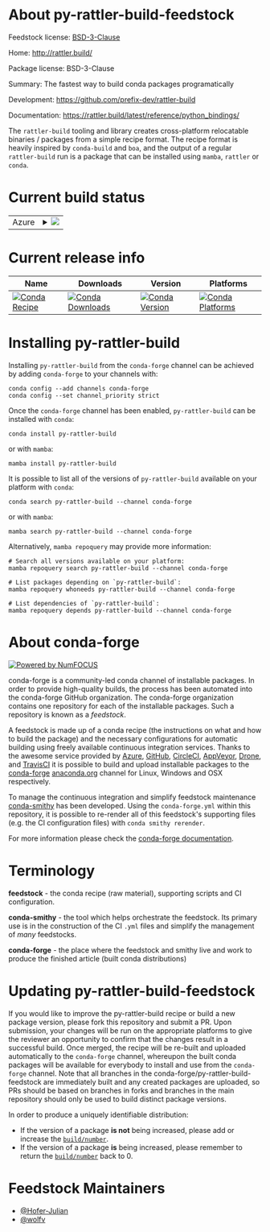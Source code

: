 About py-rattler-build-feedstock
================================

Feedstock license: [BSD-3-Clause](https://github.com/conda-forge/py-rattler-build-feedstock/blob/main/LICENSE.txt)

Home: http://rattler.build/

Package license: BSD-3-Clause

Summary: The fastest way to build conda packages programatically

Development: https://github.com/prefix-dev/rattler-build

Documentation: https://rattler.build/latest/reference/python_bindings/

The `rattler-build` tooling and library creates cross-platform relocatable
binaries / packages from a simple recipe format. The recipe format is heavily
inspired by `conda-build` and `boa`, and the output of a regular `rattler-build`
run is a package that can be installed using `mamba`, `rattler` or `conda`.

Current build status
====================


<table>
    
  <tr>
    <td>Azure</td>
    <td>
      <details>
        <summary>
          <a href="https://dev.azure.com/conda-forge/feedstock-builds/_build/latest?definitionId=24744&branchName=main">
            <img src="https://dev.azure.com/conda-forge/feedstock-builds/_apis/build/status/py-rattler-build-feedstock?branchName=main">
          </a>
        </summary>
        <table>
          <thead><tr><th>Variant</th><th>Status</th></tr></thead>
          <tbody><tr>
              <td>linux_64_python3.9.____cpython</td>
              <td>
                <a href="https://dev.azure.com/conda-forge/feedstock-builds/_build/latest?definitionId=24744&branchName=main">
                  <img src="https://dev.azure.com/conda-forge/feedstock-builds/_apis/build/status/py-rattler-build-feedstock?branchName=main&jobName=linux&configuration=linux%20linux_64_python3.9.____cpython" alt="variant">
                </a>
              </td>
            </tr><tr>
              <td>osx_64_python3.9.____cpython</td>
              <td>
                <a href="https://dev.azure.com/conda-forge/feedstock-builds/_build/latest?definitionId=24744&branchName=main">
                  <img src="https://dev.azure.com/conda-forge/feedstock-builds/_apis/build/status/py-rattler-build-feedstock?branchName=main&jobName=osx&configuration=osx%20osx_64_python3.9.____cpython" alt="variant">
                </a>
              </td>
            </tr><tr>
              <td>win_64_python3.9.____cpython</td>
              <td>
                <a href="https://dev.azure.com/conda-forge/feedstock-builds/_build/latest?definitionId=24744&branchName=main">
                  <img src="https://dev.azure.com/conda-forge/feedstock-builds/_apis/build/status/py-rattler-build-feedstock?branchName=main&jobName=win&configuration=win%20win_64_python3.9.____cpython" alt="variant">
                </a>
              </td>
            </tr>
          </tbody>
        </table>
      </details>
    </td>
  </tr>
</table>

Current release info
====================

| Name | Downloads | Version | Platforms |
| --- | --- | --- | --- |
| [![Conda Recipe](https://img.shields.io/badge/recipe-py--rattler--build-green.svg)](https://anaconda.org/conda-forge/py-rattler-build) | [![Conda Downloads](https://img.shields.io/conda/dn/conda-forge/py-rattler-build.svg)](https://anaconda.org/conda-forge/py-rattler-build) | [![Conda Version](https://img.shields.io/conda/vn/conda-forge/py-rattler-build.svg)](https://anaconda.org/conda-forge/py-rattler-build) | [![Conda Platforms](https://img.shields.io/conda/pn/conda-forge/py-rattler-build.svg)](https://anaconda.org/conda-forge/py-rattler-build) |

Installing py-rattler-build
===========================

Installing `py-rattler-build` from the `conda-forge` channel can be achieved by adding `conda-forge` to your channels with:

```
conda config --add channels conda-forge
conda config --set channel_priority strict
```

Once the `conda-forge` channel has been enabled, `py-rattler-build` can be installed with `conda`:

```
conda install py-rattler-build
```

or with `mamba`:

```
mamba install py-rattler-build
```

It is possible to list all of the versions of `py-rattler-build` available on your platform with `conda`:

```
conda search py-rattler-build --channel conda-forge
```

or with `mamba`:

```
mamba search py-rattler-build --channel conda-forge
```

Alternatively, `mamba repoquery` may provide more information:

```
# Search all versions available on your platform:
mamba repoquery search py-rattler-build --channel conda-forge

# List packages depending on `py-rattler-build`:
mamba repoquery whoneeds py-rattler-build --channel conda-forge

# List dependencies of `py-rattler-build`:
mamba repoquery depends py-rattler-build --channel conda-forge
```


About conda-forge
=================

[![Powered by
NumFOCUS](https://img.shields.io/badge/powered%20by-NumFOCUS-orange.svg?style=flat&colorA=E1523D&colorB=007D8A)](https://numfocus.org)

conda-forge is a community-led conda channel of installable packages.
In order to provide high-quality builds, the process has been automated into the
conda-forge GitHub organization. The conda-forge organization contains one repository
for each of the installable packages. Such a repository is known as a *feedstock*.

A feedstock is made up of a conda recipe (the instructions on what and how to build
the package) and the necessary configurations for automatic building using freely
available continuous integration services. Thanks to the awesome service provided by
[Azure](https://azure.microsoft.com/en-us/services/devops/), [GitHub](https://github.com/),
[CircleCI](https://circleci.com/), [AppVeyor](https://www.appveyor.com/),
[Drone](https://cloud.drone.io/welcome), and [TravisCI](https://travis-ci.com/)
it is possible to build and upload installable packages to the
[conda-forge](https://anaconda.org/conda-forge) [anaconda.org](https://anaconda.org/)
channel for Linux, Windows and OSX respectively.

To manage the continuous integration and simplify feedstock maintenance
[conda-smithy](https://github.com/conda-forge/conda-smithy) has been developed.
Using the ``conda-forge.yml`` within this repository, it is possible to re-render all of
this feedstock's supporting files (e.g. the CI configuration files) with ``conda smithy rerender``.

For more information please check the [conda-forge documentation](https://conda-forge.org/docs/).

Terminology
===========

**feedstock** - the conda recipe (raw material), supporting scripts and CI configuration.

**conda-smithy** - the tool which helps orchestrate the feedstock.
                   Its primary use is in the construction of the CI ``.yml`` files
                   and simplify the management of *many* feedstocks.

**conda-forge** - the place where the feedstock and smithy live and work to
                  produce the finished article (built conda distributions)


Updating py-rattler-build-feedstock
===================================

If you would like to improve the py-rattler-build recipe or build a new
package version, please fork this repository and submit a PR. Upon submission,
your changes will be run on the appropriate platforms to give the reviewer an
opportunity to confirm that the changes result in a successful build. Once
merged, the recipe will be re-built and uploaded automatically to the
`conda-forge` channel, whereupon the built conda packages will be available for
everybody to install and use from the `conda-forge` channel.
Note that all branches in the conda-forge/py-rattler-build-feedstock are
immediately built and any created packages are uploaded, so PRs should be based
on branches in forks and branches in the main repository should only be used to
build distinct package versions.

In order to produce a uniquely identifiable distribution:
 * If the version of a package **is not** being increased, please add or increase
   the [``build/number``](https://docs.conda.io/projects/conda-build/en/latest/resources/define-metadata.html#build-number-and-string).
 * If the version of a package **is** being increased, please remember to return
   the [``build/number``](https://docs.conda.io/projects/conda-build/en/latest/resources/define-metadata.html#build-number-and-string)
   back to 0.

Feedstock Maintainers
=====================

* [@Hofer-Julian](https://github.com/Hofer-Julian/)
* [@wolfv](https://github.com/wolfv/)


<!-- dummy commit to enable rerendering -->

